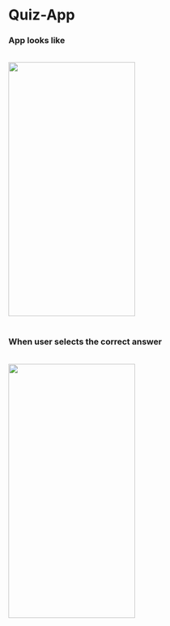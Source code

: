 # Quiz-App
<h3>App looks like</h3></br>
<img src="https://user-images.githubusercontent.com/66179464/118705497-ec2bc100-b835-11eb-9de6-765c51d33741.gif" width="250" height="500" /></br></br>
<h3>When user selects the correct answer</h3></br>
<img src="https://user-images.githubusercontent.com/66179464/118706001-82f87d80-b836-11eb-86d7-5f10265eea41.jpg" width="250" height="500" />



